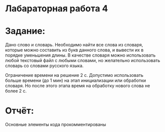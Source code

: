 # Лабараторная работа 4
# Задание: 
Дано слово и словарь. Необходимо найти все слова из словаря, которые можно составить из букв данного слова, и вывести их в порядке уменьшения длины.
В качестве словаря можно использовать любой текстовый файл с любыми словами, но желательно использовать словарь со словами русского языка.

Ограничение времени на решение 2 с.
Допустимо использовать больше времени (до 1 мин) на этап инициализации или обработки словаря. Но после этого этапа время на обработку нового слова не более 2 с.

# Отчёт:
Основные элементы кода прокомментированы
